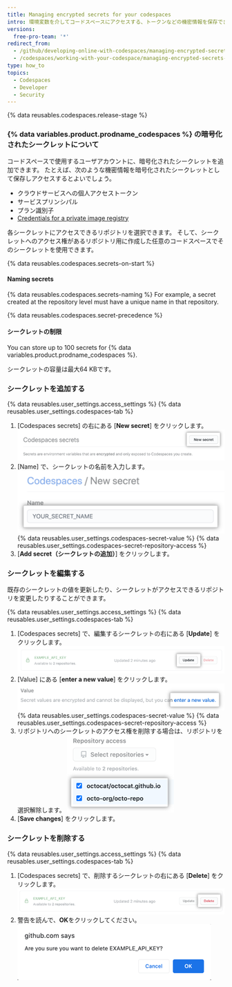 ```yaml
---
title: Managing encrypted secrets for your codespaces
intro: 環境変数を介してコードスペースにアクセスする、トークンなどの機密情報を保存できます。
versions:
  free-pro-team: '*'
redirect_from:
  - /github/developing-online-with-codespaces/managing-encrypted-secrets-for-codespaces
  - /codespaces/working-with-your-codespace/managing-encrypted-secrets-for-codespaces
type: how_to
topics:
  - Codespaces
  - Developer
  - Security
---
```


{% data reusables.codespaces.release-stage %}


### {% data variables.product.prodname_codespaces %} の暗号化されたシークレットについて

コードスペースで使用するユーザアカウントに、暗号化されたシークレットを追加できます。 たとえば、次のような機密情報を暗号化されたシークレットとして保存しアクセスするとよいでしょう。

- クラウドサービスへの個人アクセストークン
- サービスプリンシパル
- プラン識別子
- [Credentials for a private image registry](/codespaces/codespaces-reference/allowing-your-codespace-to-access-a-private-image-registry)

各シークレットにアクセスできるリポジトリを選択できます。 そして、シークレットへのアクセス権があるリポジトリ用に作成した任意のコードスペースでそのシークレットを使用できます。

{% data reusables.codespaces.secrets-on-start %}

#### Naming secrets

{% data reusables.codespaces.secrets-naming %} For example, a secret created at the repository level must have a unique name in that repository.

  {% data reusables.codespaces.secret-precedence %}

#### シークレットの制限

You can store up to 100 secrets for {% data variables.product.prodname_codespaces %}.

シークレットの容量は最大64 KBです。

### シークレットを追加する

{% data reusables.user_settings.access_settings %}
{% data reusables.user_settings.codespaces-tab %}
1. [Codespaces secrets] の右にある [**New secret**] をクリックします。 ![[New secret] ボタン](/assets/images/help/settings/codespaces-new-secret-button.png)
1. [Name] で、シークレットの名前を入力します。 ![[Name] テキストボックス](/assets/images/help/settings/codespaces-secret-name-field.png)
{% data reusables.user_settings.codespaces-secret-value %}
{% data reusables.user_settings.codespaces-secret-repository-access %}
1. [**Add secret（シークレットの追加）**] をクリックします。

### シークレットを編集する

既存のシークレットの値を更新したり、シークレットがアクセスできるリポジトリを変更したりすることができます。

{% data reusables.user_settings.access_settings %}
{% data reusables.user_settings.codespaces-tab %}
1. [Codespaces secrets] で、編集するシークレットの右にある [**Update**] をクリックします。 ![[Update] ボタン](/assets/images/help/settings/codespaces-secret-update-button.png)
1. [Value] にある [**enter a new value**] をクリックします。 ![[enter a new value] リンク](/assets/images/help/settings/codespaces-secret-update-value-text.png)
{% data reusables.user_settings.codespaces-secret-value %}
{% data reusables.user_settings.codespaces-secret-repository-access %}
1. リポジトリへのシークレットのアクセス権を削除する場合は、リポジトリを選択解除します。 ![リポジトリへのアクセス権を削除するチェックボックス](/assets/images/help/settings/codespaces-secret-repository-checkboxes.png)
1. [**Save changes**] をクリックします。

### シークレットを削除する

{% data reusables.user_settings.access_settings %}
{% data reusables.user_settings.codespaces-tab %}
1. [Codespaces secrets] で、削除するシークレットの右にある [**Delete**] をクリックします。 ![[Delete] ボタン](/assets/images/help/settings/codespaces-secret-delete-button.png)
1. 警告を読んで、**OK**をクリックしてください。 ![シークレットの削除の確認](/assets/images/help/settings/codespaces-secret-delete-warning.png)
